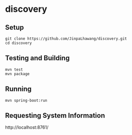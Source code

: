 # discovery

## Setup

```
git clone https://github.com/JinpaLhawang/discovery.git
cd discovery
```

## Testing and Building

```
mvn test
mvn package
```

## Running

```
mvn spring-boot:run
```

## Requesting System Information

http://localhost:8761/

